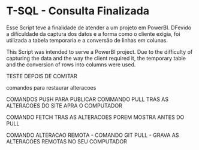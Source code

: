 # T-SQL - Consulta Finalizada

Esse Script teve a finalidade de atender a um projeto em PowerBI.
DFevido a dificuldade da captura dos datos e a forma como o cliente exigia, foi utilizada a tabela temporaria e a conversão de linhas em colunas.

This Script was intended to serve a PowerBI project.
Due to the difficulty of capturing the data and the way the client required it, the temporary table and the conversion of rows into columns were used.

TESTE DEPOIS DE COMITAR

comandos para restaurar alteracoes

COMANDOS PUSH PARA PUBLICAR
COMMANDO PULL TRAS AS ALTERACOES DO SITE APRA O COMPUTADOR

COMANDO FETCH TRAS AS ALTERACOES POREM MOSTRA ANTES DO PULL



COMANDO ALTERACAO REMOTA - COMANDO GIT PULL - GRAVA AS ALTERACOES REMOTAS NO SEU COMPUTADOR
